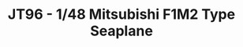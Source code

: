 ---
layout: product
title: " JT96 - 1/48 Mitsubishi F1M2 Type Seaplane"
price: "3900" 
desc: "Maketa"
img_path: "/assets/img/HASE 19196.webp"
brand: "Hasegawa"
available: false
special_offer: false
new: false
soon: true
cat: "010000"
subcat: "015700"
subsubcat: "0N/A"
sifra: "HASE 19196"
popular: false
---